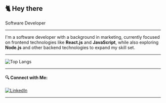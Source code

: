  ## 🐈 Hey there

Software Developer 

---


I'm a software developer with a background in marketing, currently focused on frontend technologies like **React.js** and **JavaScript**, while also exploring **Node.js** and other backend technologies to expand my skill set.


---


![Top Langs](https://github-readme-stats.vercel.app/api/top-langs/?username=HandeBudak&layout=compact&theme=solarized-light)


---

#### 🔍 Connect with Me:
  [![LinkedIn](https://img.shields.io/badge/-LinkedIn-%23000000?style=social&logo=linkedin&logoColor=white)](https://www.linkedin.com/in/hande-budak-658702159/)


---


